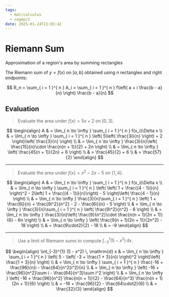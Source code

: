 ```yaml
---
tags:
  - mat/calculus
  - cegep/2
date: 2025-01-24T21:03:42
---
```


# Riemann Sum

Approximation of a region's area by summing rectangles

The Riemann sum of $y = f(x)$ on $[a, b]$ obtained using $n$ rectangles and right endpoints:

$$
R_n = \sum_{ i = 1 }^{ n } A_i = \sum_{ i = 1 }^{ n } f\left( a + i \frac{b - a}{n} \right) \frac{b - a}{n}
$$

## Evaluation

> Evaluate the area under $f(x) = 5x + 2$ on $[0, 3]$.

$$
\begin{align}
A & = \lim_{ n \to \infty } \sum_{ i = 1 }^{ n } f(x_i)\Delta x \\
 & = \lim_{ n \to \infty } \sum_{ i = 1 }^{ n } \left( 5\left( \frac{3i}{n} \right) + 2 \right)\left( \frac{3}{n} \right) \\
 & = \lim_{ n \to \infty } \frac{3}{n}\left( \frac{15}{n}\cdot \frac{n(n + 1)}{2} + 2n \right) \\
 & = \lim_{ n \to \infty } \left( \frac{45(n + 1)}{2n} + 6 \right) \\
 & = \frac{45}{2} + 6 \\
 & = \frac{57}{2}
\end{align}
$$

---

> Evaluate the area under $f(x) = x^2 - 2x - 5$ on $[1, 4]$.

$$
\begin{align}
A & = \lim_{ n \to \infty } \sum_{ i = 1 }^{ n } f(x_i)\Delta x \\
 & = \lim_{ n \to \infty } \sum_{ i = 1 }^{ n } \left( \left( 1 + \frac{(4 - 1)i}{n} \right)^2 - 2\left(  1 + \frac{(4 - 1)i}{n}\right) - 5 \right)\left( \frac{4 - 1}{n} \right) \\
 & = \lim_{ n \to \infty } \frac{3}{n}\sum_{ i = 1 }^{ n } \left( 1 + \frac{6i}{n} + \frac{9i^2}{n^2} - 2 - \frac{6i}{n} - 5 \right) \\
 & = \lim_{ n \to \infty } \frac{3}{n}\sum_{ i = 1 }^{ n } \left( \frac{9i^2}{n^2} - 6 \right) \\
 & = \lim_{ n \to \infty } \frac{3}{n}\left( \frac{9}{n^2}\cdot \frac{n(n + 1)(2n + 1)}{6} - 6n \right) \\
 & = \lim_{ n \to \infty } \left( \frac{9(n + 1)(2n + 1)}{2n^2} - 18 \right) \\
 & = \frac{9\cdot2}{2} - 18 \\
 & = -9
\end{align}
$$

---

> Use a limit of Riemann sums to compute $\int_{-3}^{1} (5 - x^2) \, \mathrm{d} x$.

$$
\begin{align}
\int_{-3}^{1} (5 - x^2) \, \mathrm{d} x & = \lim_{ n \to \infty } \sum_{ i = 1 }^{ n } \left( 5 - \left( -3 + \frac{1 + 3}{n}i \right)^2 \right)\left( \frac{1 + 3}{n} \right) \\
 & = \lim_{ n \to \infty } \sum_{ i = 1 }^{ n } \frac{-16 + \frac{96}{n}i - \frac{64}{n^2}i^2}{n} \\
 & = \lim_{ n \to \infty } \left( -16 + \frac{96}{n^2}\sum i - \frac{64}{n^3}\sum i^2 \right) \\
 & = \lim_{ n \to \infty } \left( -16 + \frac{96}{n^2} \frac{n(n + 1)}{2} - \frac{64}{n^3} \frac{n(n + 1)(2n + 1)}{6} \right) \\
 & = -16 + \frac{96}{2} - \frac{64\cdot2}{6} \\
 & = \frac{32}{3}
\end{align}
$$
